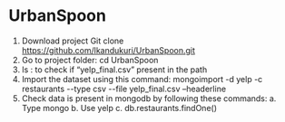 # UrbanSpoon


1.	Download project
Git clone https://github.com/lkandukuri/UrbanSpoon.git 
2.	Go to project folder: 
 cd UrbanSpoon
3.	ls : to check if “yelp_final.csv” present in the path
4.	Import the dataset using this command: 
mongoimport -d yelp -c restaurants --type csv --file yelp_final.csv –headerline
5.	Check data is present in mongodb by following these commands:
a.	Type mongo
b.	Use yelp
c.	db.restaurants.findOne()

 
